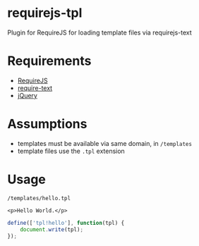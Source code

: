 requirejs-tpl
=============

Plugin for RequireJS for loading template files via requirejs-text

# Requirements

 - [RequireJS](http://requirejs.org/)
 - [require-text](https://github.com/requirejs/text)
 - [jQuery](http://jquery.com/)

# Assumptions

 - templates must be available via same domain, in `/templates`
 - template files use the `.tpl` extension

# Usage

`/templates/hello.tpl`
```
<p>Hello World.</p>
```

```js
define(['tpl!hello'], function(tpl) {
	document.write(tpl);
});
```